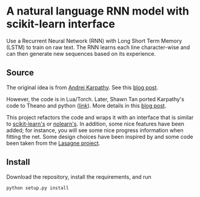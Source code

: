 # A natural language RNN model with scikit-learn interface

Use a Recurrent Neural Network (RNN) with Long Short Term Memory
(LSTM) to train on raw text. The RNN learns each line character-wise
and can then generate new sequences based on its experience.

## Source

The original idea is from [Andrej Karpathy](https://github.com/karpathy/char-rnn).
See this [blog post](http://karpathy.github.io/2015/05/21/rnn-effectiveness/).

However, the code is in Lua/Torch.  Later, Shawn Tan ported Karpathy's
code to Theano and python
([link](https://github.com/shawntan/theano-nlp)).  More details in
this [blog
post](https://blog.wtf.sg/2015/05/29/generating-singlish-with-lstms/).

This project refactors the code and wraps it with an interface that is
similar to [scikit-learn's](http://scikit-learn.org/) or
[nolearn's](https://github.com/dnouri/nolearn). In addition, some nice
features have been added; for instance, you will see some nice
progress information when fitting the net. Some design choices have
been inspired by and some code been taken from the [Lasagne
project](https://github.com/Lasagne/Lasagne).

## Install

Download the repository, install the requirements, and run

```
python setup.py install
```

